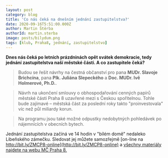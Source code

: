 ```yaml
---
layout: post
category: blog
title: 'Co nás čeká na dnešním jednání zastupitelstva?'
date: 2020-09-16T5:51:00.000Z
author: Martin Štěrba
authorId: martin.sterba
image: posts/bilydum.png
tags: [klub, Praha8, jednání, zastupitelstvo]
---
```


**Dnes nás čeká po letních prázdninách opět svátek demokracie, tedy jednání zastupitelstva naší městské části. A co zastupitele čeká?** 

> Budou se řešit návrhy na čestná občanství pro pana **MUDr. Slavoje Brichcína**, pana **Plk. Juliána Slepeckého** a **Doc. MUDr. Ivě Holmerové, Ph.D.**.

> Návrh na ukončení smlouvy o obhospodařování cenných papírů městské části Praha 8 uzavřené mezi s Českou spořitelnou. Tohle bude zajímavé – městská část za poslední roky takto "proinvestovala" víc než půl miliardy korun.

> Na programu jsou také možné odpustky nedobytných pohledávek po nájemnících v obecních bytech.

Jednání zastupitelstva začíná ve 14 hodin v "bílém domě" nedaleko Libeňského zámečku. Sledovat jej můžete samozřejmě [on-line na http://bit.ly/ZMCP8-online](http://bit.ly/ZMCP8-online) a [všechny materiály najdete na webu MČ Praha 8.](https://www.praha8.cz/Podkladove-materialy-zastupitelstva-16-09-2020.html)
